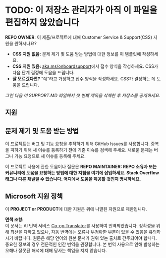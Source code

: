 <!--
CO_OP_TRANSLATOR_METADATA:
{
  "original_hash": "50518c351b4501f2649aeaba31c2592e",
  "translation_date": "2025-07-12T07:28:54+00:00",
  "source_file": "SUPPORT.md",
  "language_code": "ko"
}
-->
# TODO: 이 저장소 관리자가 아직 이 파일을 편집하지 않았습니다

**REPO OWNER**: 이 제품/프로젝트에 대해 Customer Service & Support(CSS) 지원을 원하시나요?

- **CSS 지원 없음:** 문제 제기 및 도움 받는 방법에 대한 정보를 이 템플릿에 작성하세요.
- **CSS 지원 있음:** [aka.ms/onboardsupport](https://aka.ms/onboardsupport)에서 접수 양식을 작성하세요. CSS가 다음 단계 결정에 도움을 드립니다.
- **잘 모르겠다면?** "예"라고 가정하고 접수 양식을 작성하세요. CSS가 결정하는 데 도움을 드립니다.

*그런 다음 이 SUPPORT.MD 파일에서 첫 번째 제목을 삭제한 후 저장소를 공개하세요.*

## 지원

## 문제 제기 및 도움 받는 방법

이 프로젝트는 버그 및 기능 요청을 추적하기 위해 GitHub Issues를 사용합니다. 중복을 피하기 위해 새 이슈를 등록하기 전에 기존 이슈를 검색해 주세요. 새로운 문제는 버그나 기능 요청으로 새 이슈를 등록해 주세요.

이 프로젝트 사용에 관한 도움이나 질문은 **REPO MAINTAINER: REPO 소유자 또는 커뮤니티에 도움을 요청하는 방법에 대한 지침을 여기에 삽입하세요. Stack Overflow 태그나 다른 채널일 수 있습니다. 어디에서 도움을 제공할 것인지 명시하세요.**

## Microsoft 지원 정책

이 **PROJECT or PRODUCT**에 대한 지원은 위에 나열된 자원으로 제한됩니다.

**면책 조항**:  
이 문서는 AI 번역 서비스 [Co-op Translator](https://github.com/Azure/co-op-translator)를 사용하여 번역되었습니다. 정확성을 위해 최선을 다하고 있으나, 자동 번역에는 오류나 부정확한 부분이 있을 수 있음을 유의하시기 바랍니다. 원문은 해당 언어의 원본 문서가 권위 있는 출처로 간주되어야 합니다. 중요한 정보의 경우 전문적인 인간 번역을 권장합니다. 본 번역 사용으로 인해 발생하는 오해나 잘못된 해석에 대해 당사는 책임을 지지 않습니다.